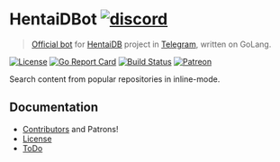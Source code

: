 # HentaiDBot [![discord](https://discordapp.com/api/guilds/209880969702932490/widget.png)](https://discord.gg/M8BG7tZ)
> [Official bot](https://telegram.me/HentaiDBot) for [HentaiDB](https://telegram.me/HentaiDB) project in [Telegram](https://telegram.org), written on GoLang.

[![License](https://img.shields.io/npm/l/express.svg?maxAge=2592000)](LICENSE.md)
[![Go Report Card](https://goreportcard.com/badge/github.com/toby3d/HentaiDBot)](https://goreportcard.com/report/github.com/toby3d/HentaiDBot)
[![Build Status](https://travis-ci.org/toby3d/HentaiDBot.svg?branch=master)](https://travis-ci.org/toby3d/HentaiDBot)
[![Patreon](https://img.shields.io/badge/support-patreon-E66500.svg?maxAge=2592000)](https://www.patreon.com/toby3d)

Search content from popular repositories in inline-mode.

## Documentation
- [Contributors](CONTRIBUTORS.md) and Patrons!
- [License](LICENSE.md)
- [ToDo](https://gist.github.com/toby3d/b5bcc86409cc8093849da450c7ba2008)
